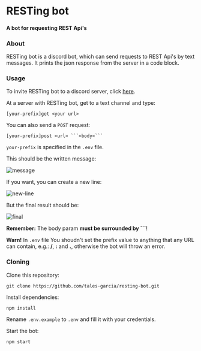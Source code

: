 # RESTing bot
#### A bot for requesting REST Api's

### About

RESTing bot is a discord bot, which can send requests to REST Api's by text messages. It prints the json response from the server in a code block.

### Usage

To invite RESTing bot to a discord server, click [here](https://discord.com/oauth2/authorize?client_id=785489602143322134&scope=bot).

At a server with RESTing bot, get to a text channel and type:
```
[your-prefix]get <your url>
```

You can also send a `POST` request:
```
[your-prefix]post <url> ```<body>```
```

`your-prefix` is specified in the `.env` file.

This should be the written message:

![message](./docs/post-request.png)

If you want, you can create a new line:

![new-line](./docs/new-line-message.png)

But the final result should be:

![final](./docs/final-result-request.png)

**Remember:** The body param **must be surrounded by ```**!

**Warn!** In `.env` file You shoudn't set the prefix value to anything that any URL can contain, e.g.: **/**, **:** and **.**, otherwise the bot will throw an error.

### Cloning

Clone this repository:
```shell
git clone https://github.com/tales-garcia/resting-bot.git
```

Install dependencies:
```shell
npm install
```

Rename `.env.example` to `.env` and fill it with your credentials.

Start the bot:
```shell
npm start
```